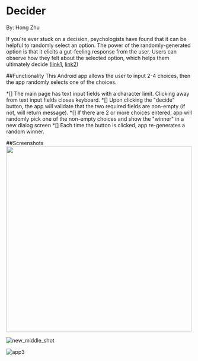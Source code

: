 # Decider
By: Hong Zhu

If you're ever stuck on a decision, psychologists have found that it can be helpful to randomly select an option. The power of the randomly-generated option is that it elicits a gut-feeling response from the user. Users can observe how they felt about the selected option, which helps them ultimately decide ([link1](https://www.sciencedirect.com/science/article/pii/S0001691822000269), [link2](https://kevineikenberry.com/personal-professional-development/need-to-make-a-decision-flip-a-coin/#:~:text=Here%20is%20that%20surprising%20approach,has%20been%20at%20work%20too))

##Functionality
This Android app allows the user to input 2-4 choices, then the app randomly selects one of the choices.

*[] The main page has text input fields with a character limit. Clicking away from text input fields closes keyboard.
*[] Upon clicking the "decide" button, the app will validate that the two required fields are non-empty (if not, will return message).
*[] If there are 2 or more choices entered, app will randomly pick one of the non-empty choices and show the "winner" in a new dialog screen
*[] Each time the button is clicked, app re-generates a random winner.

##Screenshots
<img src = "https://github.com/hongiezee/Decider/assets/130203693/3c22973d-52c5-4b0b-acb2-aa03516b816d" height="500">

![new_middle_shot](https://github.com/hongiezee/Decider/assets/130203693/e347f315-b85b-42e2-bf73-dd5abee54e3b)

![app3](https://github.com/hongiezee/Decider/assets/130203693/e3365a39-4f52-47b4-8621-de1873b1a64b)
